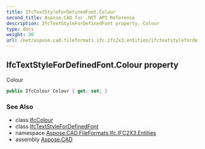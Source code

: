 ```yaml
---
title: IfcTextStyleForDefinedFont.Colour
second_title: Aspose.CAD for .NET API Reference
description: IfcTextStyleForDefinedFont property. Colour
type: docs
weight: 30
url: /net/aspose.cad.fileformats.ifc.ifc2x3.entities/ifctextstylefordefinedfont/colour/
---
```

## IfcTextStyleForDefinedFont.Colour property

Colour

```csharp
public IfcColour Colour { get; set; }
```

### See Also

* class [IfcColour](../../../aspose.cad.fileformats.ifc.ifc2x3.types/ifccolour/)
* class [IfcTextStyleForDefinedFont](../)
* namespace [Aspose.CAD.FileFormats.Ifc.IFC2X3.Entities](../../ifctextstylefordefinedfont/)
* assembly [Aspose.CAD](../../../)


